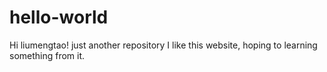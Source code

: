 # hello-world
Hi liumengtao!
just another repository
I like this website, hoping to learning something from it.
